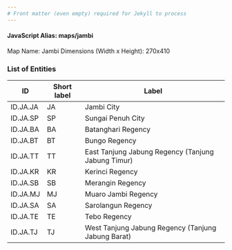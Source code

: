 ```yaml
---
# Front matter (even empty) required for Jekyll to process
---
```


#### JavaScript Alias: maps/jambi

Map Name: Jambi
Dimensions (Width x Height): 270x410





### List of Entities

ID | Short label | Label
---|---|---|
ID.JA.JA|JA|Jambi City
ID.JA.SP|SP|Sungai Penuh City
ID.JA.BA|BA|Batanghari Regency
ID.JA.BT|BT|Bungo Regency
ID.JA.TT|TT|East Tanjung Jabung Regency (Tanjung Jabung Timur)
ID.JA.KR|KR|Kerinci Regency
ID.JA.SB|SB|Merangin Regency
ID.JA.MJ|MJ|Muaro Jambi Regency
ID.JA.SA|SA|Sarolangun Regency
ID.JA.TE|TE|Tebo Regency
ID.JA.TJ|TJ|West Tanjung Jabung Regency (Tanjung Jabung Barat)